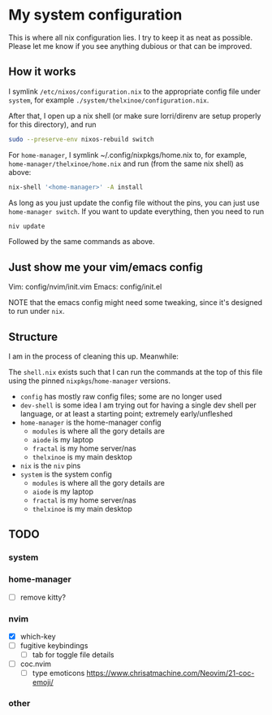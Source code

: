 # My system configuration

This is where all nix configuration lies. I try to keep it as neat as
possible. Please let me know if you see anything dubious or that can
be improved.

## How it works

I symlink `/etc/nixos/configuration.nix` to the appropriate config
file under `system`, for example `./system/thelxinoe/configuration.nix`.

After that, I open up a nix shell (or make sure lorri/direnv are setup
properly for this directory), and run

```sh
sudo --preserve-env nixos-rebuild switch
```

For `home-manager`, I symlink ~/.config/nixpkgs/home.nix to, for example,
`home-manager/thelxinoe/home.nix` and run (from the same nix shell) as
above:

```sh
nix-shell '<home-manager>' -A install
```

As long as you just update the config file without the pins, you can
just use `home-manager switch`. If you want to update everything, then
you need to run

```sh
niv update
```

Followed by the same commands as above.

## Just show me your vim/emacs config

Vim: config/nvim/init.vim
Emacs: config/init.el


NOTE that the emacs config might need some tweaking, since it's designed
to run under `nix`.

## Structure

I am in the process of cleaning this up. Meanwhile:

The `shell.nix` exists such that I can run the commands at the top of this
file using the pinned `nixpkgs`/`home-manager` versions.

- `config` has mostly raw config files; some are no longer used
- `dev-shell` is some idea I am trying out for having a single dev shell per language, or at least a starting point; extremely early/unfleshed
- `home-manager` is the home-manager config
  - `modules` is where all the gory details are
  - `aiode` is my laptop
  - `fractal` is my home server/nas
  - `thelxinoe` is my main desktop
- `nix` is the `niv` pins
- `system` is the system config
  - `modules` is where all the gory details are
  - `aiode` is my laptop
  - `fractal` is my home server/nas
  - `thelxinoe` is my main desktop

## TODO

### system

### home-manager

- [ ] remove kitty?

### nvim

- [x] which-key
- [ ] fugitive keybindings
  - [ ] tab for toggle file details
- [ ] coc.nvim
  - [ ] type emoticons https://www.chrisatmachine.com/Neovim/21-coc-emoji/

### other

